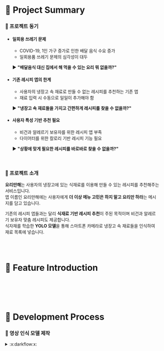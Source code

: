 # :fork_and_knife: Project Summary
### :tomato: 프로젝트 동기
- #### 일회용 쓰레기 문제
  - COVID-19, 1인 가구 증가로 인한 배달 음식 수요 증가
  - 일회용품 쓰레기 문제의 심각성이 대두   
  
  :arrow_forward: **"배달음식 대신 집에서 해 먹을 수 있는 요리 뭐 없을까?"**
- #### 기존 레시피 앱의 한계
  - 사용자의 냉장고 속 재료로 만들 수 없는 레시피를 추천하는 기존 앱
  - 재료 입력 시 수동으로 일일이 추가해야 함   
  
  :arrow_forward: **"냉장고 속 재료들을 가지고 간편하게 레시피를 찾을 수 없을까?"**
- #### 사용자 특성 기반 추천 필요
  - 비건과 알레르기 보유자를 위한 레시피 앱 부족
  - 다이어터를 위한 칼로리 기반 레시피 기능 필요   
  
  :arrow_forward: **"상황에 맞게 필요한 레시피를 바로바로 찾을 수 없을까?"**<br/><br/><br/>   
   
   
### :tomato: 프로젝트 소개   
**요리만해**는 사용자의 냉장고에 있는 식재료를 이용해 만들 수 있는 레시피를 추천해주는 서비스입니다.   
앱 이름인 요리만해에는 사용자에게 **더 이상 메뉴 고민은 하지 말고 요리만 하라**는 메시지를 담고 있습니다.<br/>

기존의 레시피 앱들과는 달리 **식재료 기반 레시피 추천**이 주된 목적이며 비건과 알레르기 보유자 맞춤 레시피도 제공합니다.   
식자재를 학습한 **YOLO 모델**을 통해 스마트폰 카메라로 냉장고 속 재료들을 인식하여 재료 목록에 넣습니다.<br/><br/><br/><br/>



# :fork_and_knife: Feature Introduction
<br/><br/><br/><br/>



# :fork_and_knife: Development Process
### :tomato: 영상 인식 모델 제작
<details>
  <summary>:x:darkflow:x:</summary>
<div markdown="1">
  
### :one: 학습을 위한 데이터셋 수집
구글 데이터 크롤링과 직접 찍은 동영상 프레임 단위로 저장, 픽사베이 등 여러 사이트에서 이미지를 모음.      
bread 596개, egg 788개, sausage 656개, tomato 814개, **총 2854개**의 데이터셋 확보.   
<br/>
  
  
### :two: Annotation
labelImg를 통해 이미지 각각에 대해 boundary-box를 지정해줌.  
   
:warning: **이미지 파일 이름에 특수문자가 들어가면 안된다!!!!**   
:warning: **xml 파일 안에 <path> 내 경로에 이미지 파일이 존재해야 한다.**   
<br/>


### :three: Darkflow 준비
가상환경 생성하여 다크플로우 설치해줘야 에러가 안뜸.   
   
:warning: `ModuleNotFoundError: No module named 'tensorflow.contrib'` 에러는 `conda install tensorflow=1.14`로 해결.   
<br/>
   

### :four: Training   
+ **Training**   
   
`python flow --model ./cfg/my-tiny-yolo.cfg --labels ./labels.txt --trainer adam --dataset ../data/dataset/ --annotation ../data/annotations/ --train --summary ./logs
 --batch 5 --epoch 100 --save 50 --keep 5 --lr 0.0001 --gpu 0.5 --load -1`      
     
:heavy_plus_sign: **--lr**은 learning rate를 의미함.   
:heavy_plus_sign: **--gpu**는 gpu 사용 여부를 의미함. gpu를 사용하면 학습 시간이 더 빨라짐.   
:heavy_plus_sign: **-–load**는 이전 학습 가중치를 이어서 학습하겠다는 옵션으로 -1은 마지막 save를 불러옴.     
   
:warning: 식재료 각각을 따로따로 학습시키는 것보다는 모든 학습 데이터를 한번에 학습 시키는 것이 학습 효과가 좋은듯.   
<br/>   
   
:bulb: 성공적으로 학습하고 있는 화면     
   
![darkflow training](./images/0.JPG)   
<br/>
   
+ **Training 결과 확인**   
  
`python flow --imgdir ../data/testset/ --model ./cfg/my-tiny-yolo.cfg --load -1 --batch 1 --threshold 0.5`   
   
:heavy_plus_sign: **--json** 옵션을 추가하면 탐지 결과를 json 파일로 저장함.   
<br/>
   
:bulb: 성공적으로 인식된 사진들   
   
<img src="./images/Loaf_Bread12_thumb_l_6e0c212831126bc82380bec5b8496999.jpg" height="300"><img src="./images/egg14.jpg" height="300">   
<img src="./images/tomato39.jpg" height="350"><img src="./images/2629B14F55AB61740E.jpg" height="350">   
   
</div>
</details>

